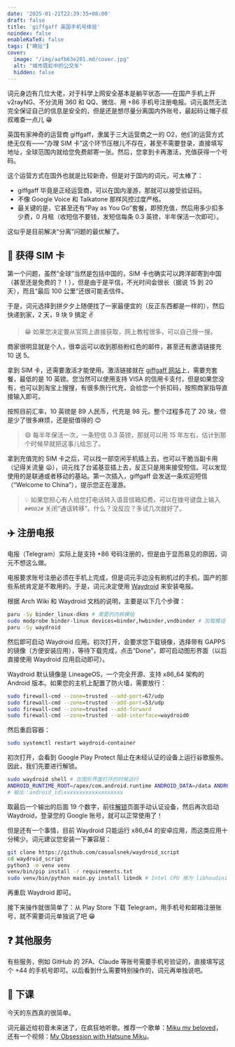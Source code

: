 ```yaml
---
date: '2025-01-21T22:39:35+08:00'
draft: false
title: 'giffgaff 英国手机号体验'
noindex: false
enableKaTeX: false
tags: ["瞎扯"]
cover:
  image: "/img/aafb63e201.md/cover.jpg"
  alt: "城市霓虹中的公交车"
  hidden: false
---
```


词元身边有几位大佬，对于科学上网安全基本是躺平状态——在国产手机上开 v2rayNG、不分流用 360 和 QQ、微信、用 +86 手机号注册电报。词元虽然无法完全保证自己的信息是安全的，但是还是想尽量分离国内外账号，最起码让帽子叔叔难查一点儿 😁

英国有家神奇的运营商 giffgaff，隶属于三大运营商之一的 O2，他们的运营方式绝无仅有——“办理 SIM 卡”这个环节压根儿不存在，甚至不需要登录，直接填写地址，全球范围内就给您免费邮寄一张。然后，您拿到卡再激活，充值获得一个号码。

这个运营方式在国外也就是比较新奇，但是对于国内的词元，可太棒了：

- giffgaff 毕竟是正经运营商，可以在国内漫游，那就可以接受验证码。
- 不像 Google Voice 和 Talkatone 那样风控过度严格。
- 最关键的是，它甚至还有“Pay as You Go”套餐，即预充值，然后用多少扣多少费，0 月租（收短信不要钱，发短信每条 0.3 英镑，半年保活一次即可）。

这似乎是目前解决“分离”问题的最优解了。

## 📱 获得 SIM 卡

第一个问题，虽然“全球”当然是包括中国的，SIM 卡也确实可以跨洋邮寄到中国（甚至还是免费的？！），但是由于是平信，不光时间会很长（据说 15 到 20 天），而且“最后 100 公里”还很可能丢信件。

于是，词元选择到拼夕夕上随便找了一家最便宜的（反正东西都是一样的），然后快递到家，2 天，9 块 9 搞定 ✌️

> 😁 如果您决定要从官网上直接获取，网上教程很多，可以自己搜一搜。

商家很明显就是个人，很幸运可以收到那些粉红色的邮件，甚至还有邀请链接充 10 送 5。

拿到 SIM 卡，还需要激活才能使用。激活链接就在 [giffgaff 网站](https://www.giffgaff.com)上，需要充套餐，最低的是 10 英镑。您当然可以使用支持 VISA 的信用卡支付，但是如果您没有，也可以到淘宝上搜搜，有很多旅行代充，会给您一个折扣码，按照商家指导直接输入即可。

按照目前汇率，10 英镑是 89 人民币，代充是 98 元。整个过程多花了 20 块，但是少了很多麻烦，还是挺值得的 😊

> 😄 每半年保活一次，一条短信 0.3 英镑，那就可以用 15 年左右，估计到那个时候早就把这事儿给忘了。

拿到充值完的 SIM 卡之后，可以找一部空闲手机插上去，也可以干脆当副卡用（记得关流量 😦），词元找了台诺基亚插上去，反正只是用来接受短信。可以发现使用的是联通或者移动的基站。第一次插入，giffgaff 会发送一条欢迎短信（“Welcome to China”），提示您正在漫游。

> 💡 如果您担心有人给您打电话转入语音信箱扣费，可以在拨号键盘上输入 `##002#` 关闭“通话转移”。什么？没反应？多试几次就好了。

## ✈️ 注册电报

电报（Telegram）实际上是支持 +86 号码注册的，但是由于显而易见的原因，词元不想这么做。

电报要求账号注册必须在手机上完成，但是词元手边没有刷机过的手机，国产的那些系统肯定是不敢用的。于是，词元决定使用 [Waydroid](https://waydro.id/) 来安装电报。

根据 Arch Wiki 和 Waydroid 文档的说明，主要是以下几个步骤：

```bash
paru -Sy binder_linux-dkms # 需要的内核模组
sudo modprobe binder-linux devices=binder,hwbinder,vndbinder # 加载模组
paru -Sy waydroid
```

然后即可启动 Waydroid 应用。初次打开，会要求您下载镜像，选择带有 GAPPS 的镜像（方便安装应用），等待下载完成，点击“Done”，即可启动图形界面（以后直接使用 Waydroid 应用启动即可）。

Waydroid 默认镜像是 LineageOS，一个完全开源、支持 x86_64 架构的 Android 版本。如果您的主机上配置了防火墙，需要放行：

```bash
sudo firewall-cmd --zone=trusted --add-port=67/udp
sudo firewall-cmd --zone=trusted --add-port=53/udp
sudo firewall-cmd --zone=trusted --add-forward
sudo firewall-cmd --zone=trusted --add-interface=waydroid0
```

然后重启容器：

```bash
sudo systemctl restart waydroid-container
```

初次打开，会看到 Google Play Protect 阻止在未经认证的设备上运行谷歌服务。因此，我们先要进行解锁。

```bash
sudo waydroid shell # 在图形界面打开的时候运行
ANDROID_RUNTIME_ROOT=/apex/com.android.runtime ANDROID_DATA=/data ANDROID_TZDATA_ROOT=/apex/com.android.tzdata ANDROID_I18N_ROOT=/apex/com.android.i18n sqlite3 /data/data/com.google.android.gsf/databases/gservices.db "select * from main where name = \"android_id\";" # 在 ADB Shell 中执行
# 输出：android_id|xxxxxxxxxxxxxxxxxxx
```

取最后一个输出的后面 19 个数字，前往[解锁](https://www.google.com/android/uncertified)页面手动认证设备，然后再次启动 Waydroid，登录您的 Google 账号，就可以正常使用了！

但是还有一个事情，目前 Waydroid 只能运行 x86_64 的安卓应用，而这类应用十分稀少。词元建议您安装一下兼容层：

```bash
git clone https://github.com/casualsnek/waydroid_script
cd waydroid_script
python3 -m venv venv
venv/bin/pip install -r requirements.txt
sudo venv/bin/python main.py install libndk # Intel CPU 换为 libhoudini
```

再重启 Waydroid 即可。

接下来操作就很简单了：从 Play Store 下载 Telegram，用手机号和邮箱注册账号，就不需要词元单独说了吧 😁

## ❓ 其他服务

有些服务，例如 GitHub 的 2FA、Claude 等账号需要手机号验证的，直接填写这个 +44 的手机号即可。以后看到什么需要特别操作的，词元再单独说吧。

## 🎇 下课

今天的东西真的很简单。

词元最近给初音未来迷了，在疯狂地听歌。推荐一个歌单：[Miku my beloved](https://open.spotify.com/playlist/1sDhB3vohFXhjb2bTwQiBr)，还有一个视频：[My Obsession with Hatsune Miku](http://youtube.com/watch?v=pj54_Ses0pM)。
